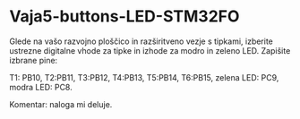 # Vaja5-buttons-LED-STM32FO

 Glede na vašo razvojno ploščico in razširitveno vezje s tipkami, izberite ustrezne digitalne vhode za tipke in izhode za modro in zeleno LED. Zapišite izbrane pine: 

T1: PB10, T2:PB11, T3:PB12, T4:PB13, T5:PB14, T6:PB15, zelena LED: PC9, modra LED: PC8.


Komentar: naloga mi deluje.
